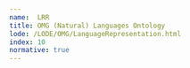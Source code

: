 ```yaml
---
name:  LRR
title: OMG (Natural) Languages Ontology
lode: /LODE/OMG/LanguageRepresentation.html
index: 10
normative: true
---
```

